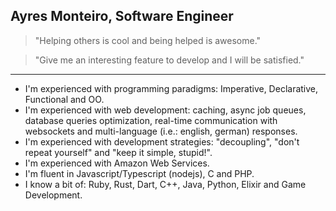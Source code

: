 ## Ayres Monteiro, Software Engineer

> "Helping others is cool and being helped is awesome."

> "Give me an interesting feature to develop and I will be satisfied."

---

- I'm experienced with programming paradigms: Imperative, Declarative, Functional and OO.
- I'm experienced with web development: caching, async job queues, database queries optimization, real-time communication with websockets and multi-language (i.e.: english, german) responses.
- I'm experienced with development strategies: "decoupling", "don't repeat yourself" and "keep it simple, stupid!".
- I'm experienced with Amazon Web Services.
- I'm fluent in Javascript/Typescript (nodejs), C and PHP.
- I know a bit of: Ruby, Rust, Dart, C++, Java, Python, Elixir and Game Development.
